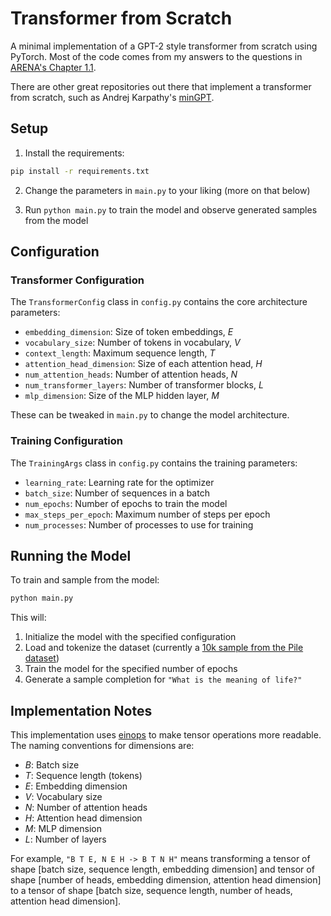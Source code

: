 # Transformer from Scratch

A minimal implementation of a GPT-2 style transformer from scratch using PyTorch. Most of the code comes from my answers to the questions in [ARENA's Chapter 1.1](https://arena-chapter1-transformer-interp.streamlit.app/%5B1.1%5D_Transformer_from_Scratch).

There are other great repositories out there that implement a transformer from scratch, such as Andrej Karpathy's [minGPT](https://github.com/karpathy/minGPT).

## Setup

1. Install the requirements:

```bash
pip install -r requirements.txt
```

2. Change the parameters in `main.py` to your liking (more on that below)

3. Run `python main.py` to train the model and observe generated samples from the model

## Configuration

### Transformer Configuration

The `TransformerConfig` class in `config.py` contains the core architecture parameters:

- `embedding_dimension`: Size of token embeddings, $E$
- `vocabulary_size`: Number of tokens in vocabulary, $V$
- `context_length`: Maximum sequence length, $T$
- `attention_head_dimension`: Size of each attention head, $H$
- `num_attention_heads`: Number of attention heads, $N$
- `num_transformer_layers`: Number of transformer blocks, $L$
- `mlp_dimension`: Size of the MLP hidden layer, $M$

These can be tweaked in `main.py` to change the model architecture.

### Training Configuration

The `TrainingArgs` class in `config.py` contains the training parameters:

- `learning_rate`: Learning rate for the optimizer
- `batch_size`: Number of sequences in a batch
- `num_epochs`: Number of epochs to train the model
- `max_steps_per_epoch`: Maximum number of steps per epoch
- `num_processes`: Number of processes to use for training

## Running the Model

To train and sample from the model:

```bash
python main.py
```

This will:
1. Initialize the model with the specified configuration
2. Load and tokenize the dataset (currently a [10k sample from the Pile dataset](https://huggingface.co/datasets/NeelNanda/pile-10k))
3. Train the model for the specified number of epochs
4. Generate a sample completion for `"What is the meaning of life?"`

## Implementation Notes

This implementation uses [einops](https://github.com/arogozhnikov/einops) to make tensor operations more readable. The naming conventions for dimensions are:

- $B$: Batch size
- $T$: Sequence length (tokens)
- $E$: Embedding dimension
- $V$: Vocabulary size
- $N$: Number of attention heads
- $H$: Attention head dimension
- $M$: MLP dimension
- $L$: Number of layers

For example, `"B T E, N E H -> B T N H"` means transforming a tensor of shape [batch size, sequence length, embedding dimension] and tensor of shape [number of heads, embedding dimension, attention head dimension] to a tensor of shape [batch size, sequence length, number of heads, attention head dimension].

